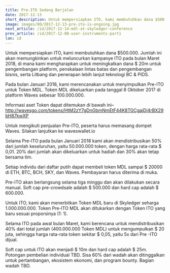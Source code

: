 ```yaml
---
title: Pre-ITO Sedang Berjalan
date: 2017-12-13
short_description: Untuk mempersiapkan ITO, kami membutuhkan dana $500.000.
image: images/80/2017-12-13-pre-ito-is-ongoing.jpg
next_article: /id/2017-12-14-mdl-at-skyledger-conference
prev_article: /id/2017-12-08-user-instruments-part1
lan: id
---
```


Untuk mempersiapkan ITO, kami membutuhkan dana $500.000. Jumlah ini akan memungkinkan untuk meluncurkan kampanye ITO 
pada bulan Maret 2018, di mana kami mengharapkan untuk meningkatkan dana $ 20m untuk pengembangan platform,
penskalaan lintas batas dan pengembangan bisnis, serta Litbang dan penerapan lebih lanjut
teknologi BC & PIDS.

Pada bulan Januari 2018, kami merencanakan untuk menyimpulkan Pre-ITO untuk Token MDL. Token MDL dikeluarkan 
pada tanggal 8 Oktober 2017 di platform Waves sebesar 100.000.000.

Informasi aset Token dapat ditemukan di bawah ini–
http://wavesgo.com/tokens/HtM2zY7gDnGbmNmEtF44K8TGCgajDj4rBX29bH87kwXP

Untuk mengikuti penjualan Pre-ITO, peserta harus memasang dompet Waves. Silakan lanjutkan ke
waveswallet.io

Selama Pre-ITO pada bulan Januari 2018 kami akan mendistribusikan 50% dari jumlah keseluruhan, yaitu 
50.000.000 token, dengan harga rata-rata $ 0,01. 20% dari jumlah akan dikeluarkan untuk hadiah dan 
30% akan tetap bersama tim.

Setiap individu dari daftar putih dapat membeli token MDL sampai $ 20000 di ETH, BTC, 
BCH, SKY, dan Waves. Pembayaran harus diterima di muka.

Pre-ITO akan berlangsung selama tiga minggu dan akan dilakukan secara manual. Soft cap pre-crowdsale 
adalah $ 500.000 dan hard cap adalah $ 600.000.

Untuk ITO, kami akan menerbitkan Token MDL baru di Skyledger seharga 1.000.000.000. Token 
Pre-ITO MDL akan ditukarkan dengan Token ITO yang baru sesuai proporsinya (1: 1).

Selama ITO pada awal bulan Maret, kami berencana untuk mendistribusikan 40% dari total jumlah (400.000.000 
Token MDL) untuk mengumpulkan $ 20 juta, sehingga harga rata-rata token sekitar $ 0,05, yaitu 
5x dari Pre -ITO dijual.

Soft cap untuk ITO akan menjadi $ 10m dan hard cap adalah $ 25m. Potongan pembelian individual TBD. Sisa 60% 
dari wadah akan ditinggalkan untuk pertambangan, ekosistem ekonomi, dan program bounty. Bagian 
wadah TBD.
